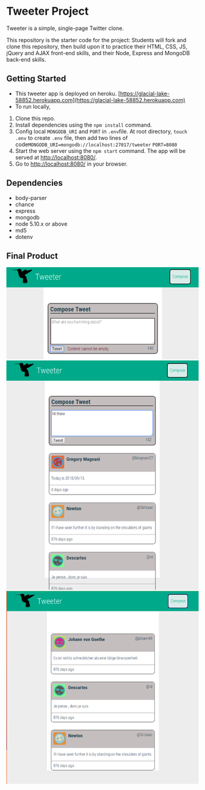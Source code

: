 # Tweeter Project

Tweeter is a simple, single-page Twitter clone.

This repository is the starter code for the project: Students will fork and clone this repository, then build upon it to practice their HTML, CSS, JS, jQuery and AJAX front-end skills, and their Node, Express and MongoDB back-end skills.

## Getting Started
- This tweeter app is deployed on heroku. [https://glacial-lake-58852.herokuapp.com](https://glacial-lake-58852.herokuapp.com)
- To run locally, 
1. Clone this repo.
2. Install dependencies using the `npm install` command.
3. Config local ```MONGODB_URI``` and ```PORT``` in ```.env```file. At root directory, ```touch .env``` to create ```.env``` file, then add two lines of code```MONGODB_URI=mongodb://localhost:27017/tweeter``` ```PORT=8080```
4. Start the web server using the `npm start` command. The app will be served at <http://localhost:8080/>.
5. Go to <http://localhost:8080/> in your browser.

## Dependencies
- body-parser
- chance
- express
- mongodb
- node 5.10.x or above
- md5
- dotenv

## Final Product
![Screenshot of tweet compose box](https://github.com/fei-gao/tweeter/blob/master/docs/tweet-box.png)
![Screenshot of tweets](https://github.com/fei-gao/tweeter/blob/master/docs/tweets.png)
![Screenshot of initial tweets](https://github.com/fei-gao/tweeter/blob/master/docs/initial-tweets.png)

